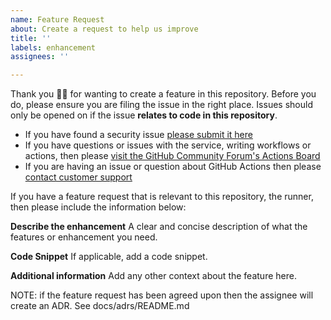 ```yaml
---
name: Feature Request
about: Create a request to help us improve
title: ''
labels: enhancement
assignees: ''

---
```


Thank you 🙇‍♀ for wanting to create a feature in this repository. Before you do, please ensure you are filing the issue in the right place. Issues should only be opened on if the issue **relates to code in this repository**.  

* If you have found a security issue [please submit it here](https://hackerone.com/github)
* If you have questions or issues with the service, writing workflows or actions, then please [visit the GitHub Community Forum's Actions Board](https://github.community/t5/GitHub-Actions/bd-p/actions)
* If you are having an issue or question about GitHub Actions then please [contact customer support](https://help.github.com/en/actions/automating-your-workflow-with-github-actions/about-github-actions#contacting-support)

If you have a feature request that is relevant to this repository, the runner, then please include the information below:

**Describe the enhancement**
A clear and concise description of what the features or enhancement you need.

**Code Snippet**
If applicable, add a code snippet.

**Additional information**
Add any other context about the feature here.

NOTE: if the feature request has been agreed upon then the assignee will create an ADR.   See docs/adrs/README.md